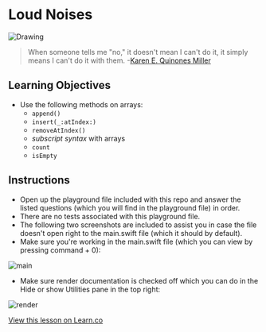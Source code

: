 # Loud Noises

![Drawing](http://i.imgur.com/9iRxaHs.jpg?1) 


> When someone tells me "no," it doesn't mean I can't do it, it simply means I can't do it with them. -[Karen E. Quinones Miller](https://en.wikipedia.org/wiki/Karen_E._Quinones_Miller)

## Learning Objectives

* Use the following methods on arrays:
	* `append()`
	* `insert(_:atIndex:)`
	* `removeAtIndex()`
	* *subscript syntax* with arrays
	* `count`
	* `isEmpty`
	
## Instructions

* Open up the playground file included with this repo and answer the listed questions (which you will find in the playground file) in order. 
* There are no tests associated with this playground file.
* The following two screenshots are included to assist you in case the file doesn't open right to the main.swift file (which it should by default).
* Make sure you're working in the main.swift file (which you can view by pressing command + 0):

![main](http://i.imgur.com/odAU8pd.png)
* Make sure render documentation is checked off which you can do in the Hide or show Utilities pane in the top right:

![render](http://i.imgur.com/vCIhFbZ.png)
 

<a href='https://learn.co/lessons/ArrayMethodsLab' data-visibility='hidden'>View this lesson on Learn.co</a>
